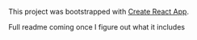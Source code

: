 This project was bootstrapped with [Create React App](https://github.com/facebook/create-react-app).

Full readme coming once I figure out what it includes

